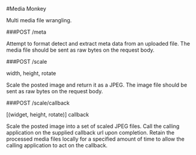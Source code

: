 #Media Monkey

Multi media file wrangling.

###POST /meta

Attempt to format detect and extract meta data from an uploaded file.
The media file should be sent as raw bytes on the request body.


###POST /scale

width, height, rotate

Scale the posted image and return it as a JPEG.
The image file should be sent as raw bytes on the request body.


###POST /scale/callback

[(widget, height, rotate)] callback

Scale the posted image into a set of scaled JPEG files.
Call the calling application on the supplied callback url upon completion.
Retain the processed media files locally for a specified amount of time to
allow the calling application to act on the callback.


